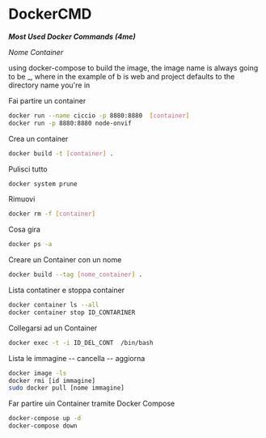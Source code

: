 # DockerCMD

***Most Used Docker Commands (4me)***


*Nome Container*

using docker-compose to build the image, the image name is always going to be <project>_<service>, where <service> in the example of b is web and project defaults to the directory name you're in

  
  


Fai partire un container
```bash
docker run --name ciccio -p 8880:8880  [container]
docker run -p 8880:8880 node-onvif

```

Crea un container
```bash
docker build -t [container] .
```

Pulisci tutto
```bash
docker system prune
```

Rimuovi
```bash
docker rm -f [container]
```
Cosa gira
```bash
docker ps -a
```

Creare un Container con un nome
```bash
docker build --tag [nome_container] .
```

Lista contatiner e stoppa container
```bash
docker container ls --all
docker container stop ID_CONTARINER
```

Collegarsi ad un Container
```bash
docker exec -t -i ID_DEL_CONT  /bin/bash
```


Lista le immagine -- cancella  -- aggiorna
```bash
docker image -ls
docker rmi [id immagine]
sudo docker pull [nome immagine]
```



Far partire uin Container tramite Docker Compose
```bash
docker-compose up -d
docker-compose down
```



